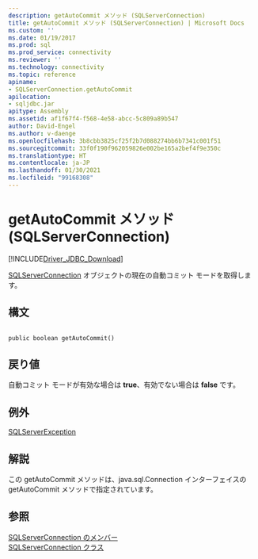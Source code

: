 ```yaml
---
description: getAutoCommit メソッド (SQLServerConnection)
title: getAutoCommit メソッド (SQLServerConnection) | Microsoft Docs
ms.custom: ''
ms.date: 01/19/2017
ms.prod: sql
ms.prod_service: connectivity
ms.reviewer: ''
ms.technology: connectivity
ms.topic: reference
apiname:
- SQLServerConnection.getAutoCommit
apilocation:
- sqljdbc.jar
apitype: Assembly
ms.assetid: af1f67f4-f568-4e58-abcc-5c809a89b547
author: David-Engel
ms.author: v-daenge
ms.openlocfilehash: 3b8cbb3825cf25f2b7d088274bb6b7341c001f51
ms.sourcegitcommit: 33f0f190f962059826e002be165a2bef4f9e350c
ms.translationtype: HT
ms.contentlocale: ja-JP
ms.lasthandoff: 01/30/2021
ms.locfileid: "99168308"
---
```

# <a name="getautocommit-method-sqlserverconnection"></a>getAutoCommit メソッド (SQLServerConnection)
[!INCLUDE[Driver_JDBC_Download](../../../includes/driver_jdbc_download.md)]

  [SQLServerConnection](../../../connect/jdbc/reference/sqlserverconnection-class.md) オブジェクトの現在の自動コミット モードを取得します。  
  
## <a name="syntax"></a>構文  
  
```  
  
public boolean getAutoCommit()  
```  
  
## <a name="return-value"></a>戻り値  
 自動コミット モードが有効な場合は **true**、有効でない場合は **false** です。  
  
## <a name="exceptions"></a>例外  
 [SQLServerException](../../../connect/jdbc/reference/sqlserverexception-class.md)  
  
## <a name="remarks"></a>解説  
 この getAutoCommit メソッドは、java.sql.Connection インターフェイスの getAutoCommit メソッドで指定されています。  
  
## <a name="see-also"></a>参照  
 [SQLServerConnection のメンバー](../../../connect/jdbc/reference/sqlserverconnection-members.md)   
 [SQLServerConnection クラス](../../../connect/jdbc/reference/sqlserverconnection-class.md)  
  
  
